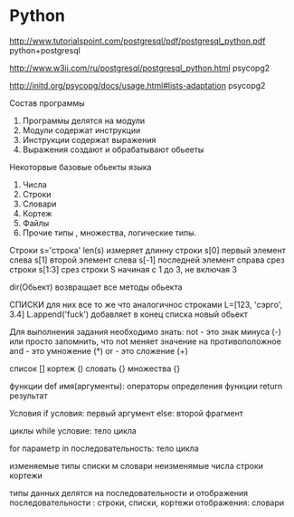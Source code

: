 # Python
http://www.tutorialspoint.com/postgresql/pdf/postgresql_python.pdf python+postgresql

http://www.w3ii.com/ru/postgresql/postgresql_python.html psycopg2

http://initd.org/psycopg/docs/usage.html#lists-adaptation psycopg2


Состав программы 
1) Программы делятся на модули
2) Модули содержат инструкции
3) Инструкции содержат выражения
4) Выражения создают и обрабатывают обьееты


Некоторвые базовые обьекты языка
1) Числа
2) Строки
3) Словари
4) Кортеж
5) Файлы
7) Прочие типы , множества, логические типы.


Строки
s='строка'
len(s) измеряет длинну строки
s[0] первый элемент слева
s[1] второй элемент слева
s[-1] последней элемент справа
срез строки
s[1:3] срез строки S начиная с 1 до 3, не включая 3

dir(Обьект) возвращает все методы обьекта

СПИСКИ для них все то же что аналогичнос строками
L=[123, 'сэрго', 3.4]
L.append('fuck') добавляет в конец списка новый обьект

Для выполнения задания необходимо знать:
not - это знак минуса (-) или просто запомнить, что not меняет значение на противоположное
and - это умножение (*)
or - это сложение (+)

список []
кортеж ()
словать {}
множества {}

функции
def имя(аргументы):
 операторы определения функции
 return результат
 
Условия
if условия:
 первый аргумент
else:
 второй фрагмент
 
циклы
while условие:
 тело цикла

for параметр in последовательность:
 тело цикла
 
изменяемые типы списки м словари
неизменямые числа строки кортежи

типы данных делятся на последовательности и отображения
последовательности : строки, списки, кортежи
отображения: словари

